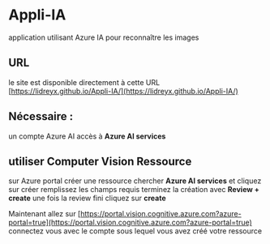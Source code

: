 # Appli-IA
application utilisant Azure IA pour reconnaître les images

## URL

le site est disponible directement à cette URL [https://lidreyx.github.io/Appli-IA/](https://lidreyx.github.io/Appli-IA/)

## Nécessaire :

un compte Azure AI
accès à **Azure AI services**


## utiliser Computer Vision Ressource

sur Azure portal créer une ressource
chercher **Azure AI services** et cliquez sur créer
remplissez les champs requis
terminez la création avec **Review + create**
une fois la review fini cliquez sur **create**

Maintenant allez sur [https://portal.vision.cognitive.azure.com?azure-portal=true](https://portal.vision.cognitive.azure.com?azure-portal=true)
connectez vous avec le compte sous lequel vous avez créé votre ressource



